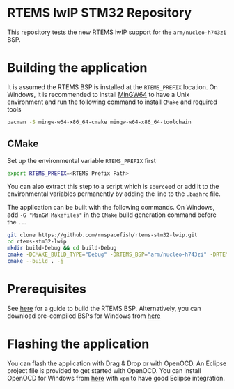 RTEMS lwIP STM32 Repository
======

This repository tests the new RTEMS lwIP support for the `arm/nucleo-h743zi` BSP.

# Building the application

It is assumed the RTEMS BSP is installed at the `RTEMS_PREFIX` location. On Windows, it
is recommended to install [MinGW64](https://www.msys2.org/) to have a Unix environment and run the
following command to install `CMake` and required tools

```sh
pacman -S mingw-w64-x86_64-cmake mingw-w64-x86_64-toolchain
```

## CMake

Set up the environmental variable `RTEMS_PREFIX` first

```sh
export RTEMS_PREFIX=<RTEMS Prefix Path>
```

You can also extract this step to a script which is `source`ed or add it to the environmental 
variables permanently by adding the line to the `.bashrc` file.

The application can be built with the following commands. On Windows, add `-G "MinGW Makefiles"` 
in the `CMake` build generation command before the `..`.

```sh
git clone https://github.com/rmspacefish/rtems-stm32-lwip.git
cd rtems-stm32-lwip
mkdir build-Debug && cd build-Debug
cmake -DCMAKE_BUILD_TYPE="Debug" -DRTEMS_BSP="arm/nucleo-h743zi" -DRTEMS_PREFIX=$RTEMS_PREFIX ..
cmake --build . -j
```
# Prerequisites

See [here](https://github.com/rmspacefish/rtems-tools) for a guide to build the RTEMS BSP.
Alternatively, you can download pre-compiled BSPs for Windows from
[here](https://drive.google.com/drive/u/0/folders/15pO3FCUwceghrnYjmNlgC6K1Z8D_6iu2)

# Flashing the application

You can flash the application with Drag & Drop or with OpenOCD. An Eclipse project file is provided
to get started with OpenOCD. You can install OpenOCD for Windows from [here](https://xpack.github.io/openocd/)
with `xpm` to have good Eclipse integration.
